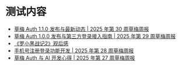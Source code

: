 # 测试内容
<!-- BLOG_START -->
- [草梅 Auth 1.1.0 发布与最新动态 | 2025 年第 30 周草梅周报](https://blog.cmyr.ltd/archives/2025-30-caomei-weekly-auth-1-1-0-updates.html)
- [草梅 Auth 1.0.0 发布与第三方登录接入指南 | 2025 年第 29 周草梅周报](https://blog.cmyr.ltd/archives/2025-29-caomei-weekly-auth-1-0-0-third-party-login.html)
- [《罗小黑战记2》观后感](https://blog.cmyr.ltd/archives/f4ba4968.html)
- [手机号注册登录功能开发 | 2025 年第 28 周草梅周报](https://blog.cmyr.ltd/archives/2025-28-caomei-weekly-phone-registration.html)
- [草梅 Auth 与 AI 开发心得 | 2025 年第 27 周草梅周报](https://blog.cmyr.ltd/archives/2025-27-caomei-weekly-ai-development.html)
<!-- BLOG_END -->
